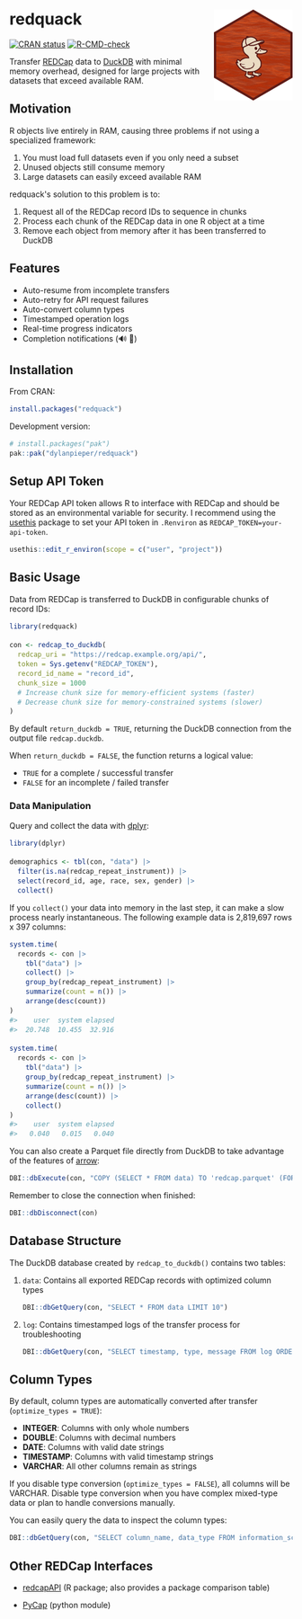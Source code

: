 # redquack <img src="man/figures/redquack-hex.png" align="right" width="140"/>

[![CRAN status](https://www.r-pkg.org/badges/version/redquack)](https://cran.r-pkg.org/package=redquack) [![R-CMD-check](https://github.com/dylanpieper/redquack/actions/workflows/R-CMD-check.yaml/badge.svg)](https://github.com/dylanpieper/redquack/actions/workflows/R-CMD-check.yaml)

Transfer [REDCap](https://www.project-redcap.org/) data to [DuckDB](https://duckdb.org/) with minimal memory overhead, designed for large projects with datasets that exceed available RAM.

## Motivation

R objects live entirely in RAM, causing three problems if not using a specialized framework:

1.  You must load full datasets even if you only need a subset
2.  Unused objects still consume memory
3.  Large datasets can easily exceed available RAM

redquack's solution to this problem is to:

1.  Request all of the REDCap record IDs to sequence in chunks
2.  Process each chunk of the REDCap data in one R object at a time
3.  Remove each object from memory after it has been transferred to DuckDB

## Features

-   Auto-resume from incomplete transfers
-   Auto-retry for API request failures
-   Auto-convert column types
-   Timestamped operation logs
-   Real-time progress indicators
-   Completion notifications (🔊 🦆)

## Installation

From CRAN:

``` r
install.packages("redquack")
```

Development version:

``` r
# install.packages("pak")
pak::pak("dylanpieper/redquack")
```

## Setup API Token

Your REDCap API token allows R to interface with REDCap and should be stored as an environmental variable for security. I recommend using the [usethis](https://usethis.r-lib.org) package to set your API token in `.Renviron` as `REDCAP_TOKEN=your-api-token`.

``` r
usethis::edit_r_environ(scope = c("user", "project"))
```

## Basic Usage

Data from REDCap is transferred to DuckDB in configurable chunks of record IDs:

``` r
library(redquack)

con <- redcap_to_duckdb(
  redcap_uri = "https://redcap.example.org/api/",
  token = Sys.getenv("REDCAP_TOKEN"),
  record_id_name = "record_id",
  chunk_size = 1000  
  # Increase chunk size for memory-efficient systems (faster)
  # Decrease chunk size for memory-constrained systems (slower)
)
```

By default `return_duckdb = TRUE`, returning the DuckDB connection from the output file `redcap.duckdb`.

When `return_duckdb = FALSE`, the function returns a logical value:

-   `TRUE` for a complete / successful transfer
-   `FALSE` for an incomplete / failed transfer

### Data Manipulation

Query and collect the data with [dplyr](https://dplyr.tidyverse.org):

``` r
library(dplyr)

demographics <- tbl(con, "data") |>
  filter(is.na(redcap_repeat_instrument)) |>
  select(record_id, age, race, sex, gender) |>
  collect()
```

If you `collect()` your data into memory in the last step, it can make a slow process nearly instantaneous. The following example data is 2,819,697 rows x 397 columns:

``` r
system.time(
  records <- con |>
    tbl("data") |>
    collect() |>
    group_by(redcap_repeat_instrument) |>
    summarize(count = n()) |>
    arrange(desc(count)) 
)
#>    user  system elapsed
#>  20.748  10.455  32.916

system.time(
  records <- con |>
    tbl("data") |>
    group_by(redcap_repeat_instrument) |>
    summarize(count = n()) |>
    arrange(desc(count)) |>
    collect()
)
#>    user  system elapsed
#>   0.040   0.015   0.040
```

You can also create a Parquet file directly from DuckDB to take advantage of the features of [arrow](https://arrow.apache.org/docs/r/):

``` r
DBI::dbExecute(con, "COPY (SELECT * FROM data) TO 'redcap.parquet' (FORMAT PARQUET)")
```

Remember to close the connection when finished:

``` r
DBI::dbDisconnect(con)
```

## Database Structure

The DuckDB database created by `redcap_to_duckdb()` contains two tables:

1.  `data`: Contains all exported REDCap records with optimized column types

    ``` r
    DBI::dbGetQuery(con, "SELECT * FROM data LIMIT 10")
    ```

2.  `log`: Contains timestamped logs of the transfer process for troubleshooting

    ``` r
    DBI::dbGetQuery(con, "SELECT timestamp, type, message FROM log ORDER BY timestamp")
    ```

## Column Types

By default, column types are automatically converted after transfer (`optimize_types = TRUE`):

-   **INTEGER**: Columns with only whole numbers
-   **DOUBLE**: Columns with decimal numbers
-   **DATE**: Columns with valid date strings
-   **TIMESTAMP**: Columns with valid timestamp strings
-   **VARCHAR**: All other columns remain as strings

If you disable type conversion (`optimize_types = FALSE`), all columns will be VARCHAR. Disable type conversion when you have complex mixed-type data or plan to handle conversions manually.

You can easily query the data to inspect the column types:

``` r
DBI::dbGetQuery(con, "SELECT column_name, data_type FROM information_schema.columns WHERE table_name = 'data'")
```

## Other REDCap Interfaces

-   [redcapAPI](https://github.com/vubiostat/redcapAPI) (R package; also provides a package comparison table)

-   [PyCap](https://redcap-tools.github.io/PyCap/) (python module)
